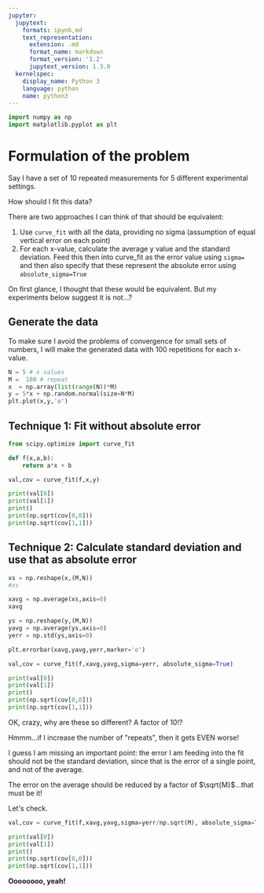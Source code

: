 ```yaml
---
jupyter:
  jupytext:
    formats: ipynb,md
    text_representation:
      extension: .md
      format_name: markdown
      format_version: '1.2'
      jupytext_version: 1.3.0
  kernelspec:
    display_name: Python 3
    language: python
    name: python3
---
```


```python
import numpy as np
import matplotlib.pyplot as plt
```

# Formulation  of the problem

Say I have a set of 10 repeated measurements for 5 different experimental settings. 

How should I fit this data?  

There are two  approaches I can think of that should be equivalent:

1. Use `curve_fit` with all the data, providing no sigma (assumption  of equal vertical error on each point)
2. For each x-value, calculate the average y value and the standard deviation. Feed this then into curve_fit as the error value using `sigma=` and then also specify that these represent the absolute error using `absolute_sigma=True`

On first glance, I thought that these would be equivalent. But my experiments below suggest it is not...?


## Generate the data

To make sure I avoid the problems of convergence for small sets of numbers, I will make the generated data with 100 repetitions for each x-value.

```python
N = 5 # x values
M =  100 # repeat
x  = np.array(list(range(N))*M)
y = 5*x + np.random.normal(size=N*M)
plt.plot(x,y,'o')
```

## Technique 1:  Fit without absolute error

```python
from scipy.optimize import curve_fit
```

```python
def f(x,a,b):
    return a*x + b

val,cov = curve_fit(f,x,y)

print(val[0])
print(val[1])
print()
print(np.sqrt(cov[0,0]))
print(np.sqrt(cov[1,1]))
```

##  Technique 2: Calculate standard deviation and use that as absolute error

```python
xs = np.reshape(x,(M,N))
#xs
```

```python
xavg = np.average(xs,axis=0)
xavg
```

```python
ys = np.reshape(y,(M,N))
yavg = np.average(ys,axis=0)
yerr = np.std(ys,axis=0)
```

```python
plt.errorbar(xavg,yavg,yerr,marker='o')
```

```python
val,cov = curve_fit(f,xavg,yavg,sigma=yerr, absolute_sigma=True)

print(val[0])
print(val[1])
print()
print(np.sqrt(cov[0,0]))
print(np.sqrt(cov[1,1]))
```

OK, crazy, why are these so different? A factor of 10!?

Hmmm...if I increase the number of "repeats", then it gets EVEN worse!

I guess I am missing an important point: the error I am feeding into the fit should not be the standard deviation, since that is the error of a single point, and not of the average. 

The error on the average should be reduced by a factor of $\sqrt{M}$...that must be it! 

Let's check.

```python
val,cov = curve_fit(f,xavg,yavg,sigma=yerr/np.sqrt(M), absolute_sigma=True)

print(val[0])
print(val[1])
print()
print(np.sqrt(cov[0,0]))
print(np.sqrt(cov[1,1]))
```

**Oooooooo, yeah!**
